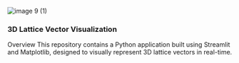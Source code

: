 

![image 9 (1)](https://github.com/CarlSaganPhD/3D-lattice-viz/assets/81494065/3b9d22bd-ddca-4e45-8756-4eb644b32e43)

### 3D Lattice Vector Visualization
Overview
This repository contains a Python application built using Streamlit and Matplotlib, designed to visually represent 3D lattice vectors in real-time. 
